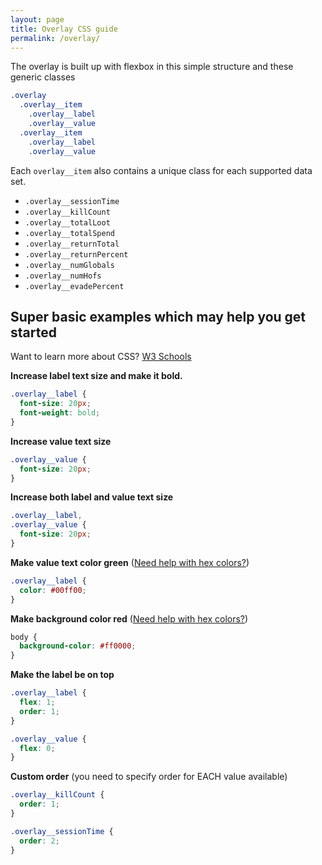 ```yaml
---
layout: page
title: Overlay CSS guide
permalink: /overlay/
---
```


The overlay is built up with flexbox in this simple structure and these generic classes

```css
.overlay
  .overlay__item
    .overlay__label
    .overlay__value
  .overlay__item
    .overlay__label
    .overlay__value
```

Each `overlay__item` also contains a unique class for each supported data set.

- `.overlay__sessionTime`
- `.overlay__killCount`
- `.overlay__totalLoot`
- `.overlay__totalSpend`
- `.overlay__returnTotal`
- `.overlay__returnPercent`
- `.overlay__numGlobals`
- `.overlay__numHofs`
- `.overlay__evadePercent`

## Super basic examples which may help you get started

Want to learn more about CSS? [W3 Schools](https://www.w3schools.com/css/default.asp)

**Increase label text size and make it bold.**

```css
.overlay__label {
  font-size: 20px;
  font-weight: bold;
}
```

**Increase value text size**

```css
.overlay__value {
  font-size: 20px;
}
```

**Increase both label and value text size**

```css
.overlay__label,
.overlay__value {
  font-size: 20px;
}
```

**Make value text color green** ([Need help with hex colors?](https://www.w3schools.com/colors/colors_hexadecimal.asp))

```css
.overlay__label {
  color: #00ff00;
}
```

**Make background color red** ([Need help with hex colors?](https://www.w3schools.com/colors/colors_hexadecimal.asp))

```css
body {
  background-color: #ff0000;
}
```

**Make the label be on top**

```css
.overlay__label {
  flex: 1;
  order: 1;
}

.overlay__value {
  flex: 0;
}
```

**Custom order** (you need to specify order for EACH value available)

```css
.overlay__killCount {
  order: 1;
}

.overlay__sessionTime {
  order: 2;
}
```
